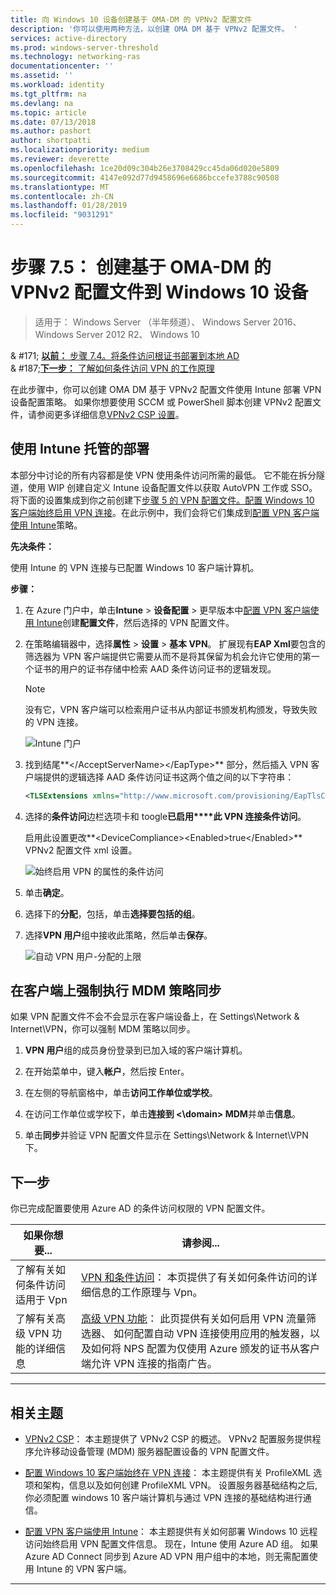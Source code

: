 ```yaml
---
title: 向 Windows 10 设备创建基于 OMA-DM 的 VPNv2 配置文件
description: '你可以使用两种方法，以创建 OMA DM 基于 VPNv2 配置文件。 '
services: active-directory
ms.prod: windows-server-threshold
ms.technology: networking-ras
documentationcenter: ''
ms.assetid: ''
ms.workload: identity
ms.tgt_pltfrm: na
ms.devlang: na
ms.topic: article
ms.date: 07/13/2018
ms.author: pashort
author: shortpatti
ms.localizationpriority: medium
ms.reviewer: deverette
ms.openlocfilehash: 1ce20d09c304b26e3708429cc45da06d020e5809
ms.sourcegitcommit: 4147e092d77d9458696e6686bccefe3788c90508
ms.translationtype: MT
ms.contentlocale: zh-CN
ms.lasthandoff: 01/28/2019
ms.locfileid: "9031291"
---
```

# 步骤 7.5： 创建基于 OMA-DM 的 VPNv2 配置文件到 Windows 10 设备

>适用于： Windows Server （半年频道）、 Windows Server 2016、 Windows Server 2012 R2、 Windows 10

& #171; [**以前：** 步骤 7.4。将条件访问根证书部署到本地 AD](vpn-deploy-cond-access-root-cert-to-on-premise-ad.md)<br>
& #187;[**下一步：** 了解如何条件访问 VPN 的工作原理](https://docs.microsoft.com/windows/access-protection/vpn/vpn-conditional-access)

在此步骤中，你可以创建 OMA DM 基于 VPNv2 配置文件使用 Intune 部署 VPN 设备配置策略。 如果你想要使用 SCCM 或 PowerShell 脚本创建 VPNv2 配置文件，请参阅更多详细信息[VPNv2 CSP 设置](https://docs.microsoft.com/windows/client-management/mdm/vpnv2-csp)。 

## 使用 Intune 托管的部署

本部分中讨论的所有内容都是使 VPN 使用条件访问所需的最低。 它不能在拆分隧道，使用 WIP 创建自定义 Intune 设备配置文件以获取 AutoVPN 工作或 SSO。 将下面的设置集成到你之前创建下[步骤 5 的 VPN 配置文件。配置 Windows 10 客户端始终启用 VPN 连接](always-on-vpn/deploy/vpn-deploy-client-vpn-connections.md)。在此示例中，我们会将它们集成到[配置 VPN 客户端使用 Intune](always-on-vpn/deploy/vpn-deploy-client-vpn-connections.md#configure-the-vpn-client-by-using-intune)策略。 

**先决条件：**<p>
使用 Intune 的 VPN 连接与已配置 Windows 10 客户端计算机。   


**步骤：**

1. 在 Azure 门户中，单击**Intune** > **设备配置** > 更早版本中[配置 VPN 客户端使用 Intune](always-on-vpn/deploy/vpn-deploy-client-vpn-connections.md#configure-the-vpn-client-by-using-intune)创建**配置文件**，然后选择的 VPN 配置文件。
    
2. 在策略编辑器中，选择**属性** > **设置** > **基本 VPN**。 扩展现有**EAP Xml**要包含的筛选器为 VPN 客户端提供它需要从而不是将其保留为机会允许它使用的第一个证书的用户的证书存储中检索 AAD 条件访问证书的逻辑发现。

    >[!NOTE]
    >没有它，VPN 客户端可以检索用户证书从内部证书颁发机构颁发，导致失败的 VPN 连接。

    ![Intune 门户](../../media/Always-On-Vpn/intune-eap-xml.png)

3. 找到结尾**\</AcceptServerName>\</EapType>** 部分，然后插入 VPN 客户端提供的逻辑选择 AAD 条件访问证书这两个值之间的以下字符串：

    ```XML
    <TLSExtensions xmlns="http://www.microsoft.com/provisioning/EapTlsConnectionPropertiesV2"><FilteringInfo xmlns="http://www.microsoft.com/provisioning/EapTlsConnectionPropertiesV3"><EKUMapping><EKUMap><EKUName>AAD Conditional Access</EKUName><EKUOID>1.3.6.1.4.1.311.87</EKUOID></EKUMap></EKUMapping><ClientAuthEKUList Enabled="true"><EKUMapInList><EKUName>AAD Conditional Access</EKUName></EKUMapInList></ClientAuthEKUList></FilteringInfo></TLSExtensions>
    ```

4. 选择的**条件访问**边栏选项卡和 toogle**已启用****此 VPN 连接条件访问**。<p>启用此设置更改**\<DeviceCompliance>\<Enabled>true\</Enabled>** VPNv2 配置文件 xml 设置。

    ![始终启用 VPN 的属性的条件访问](../../media/Always-On-Vpn/vpn-conditional-access-azure-ad.png)

6. 单击**确定**。

6. 选择下的**分配**，包括，单击**选择要包括的组**。

7. 选择**VPN 用户**组中接收此策略，然后单击**保存**。

    ![自动 VPN 用户-分配的上限](../../media/Always-On-Vpn/cap-for-auto-vpn-users-assignments.png)

## 在客户端上强制执行 MDM 策略同步
如果 VPN 配置文件不会不会显示在客户端设备上，在 Settings\\Network & Internet\\VPN，你可以强制 MDM 策略以同步。

1. **VPN 用户**组的成员身份登录到已加入域的客户端计算机。

2. 在开始菜单中，键入**帐户**，然后按 Enter。

3.  在左侧的导航窗格中，单击**访问工作单位或学校**。

5.  在访问工作单位或学校下，单击**连接到 <\domain> MDM**并单击**信息**。

6.  单击**同步**并验证 VPN 配置文件显示在 Settings\\Network & Internet\\VPN 下。


## 下一步
你已完成配置要使用 Azure AD 的条件访问权限的 VPN 配置文件。 

|如果你想要...  |请参阅...  |
|---------|---------|
|了解有关如何条件访问适用于 Vpn  |[VPN 和条件访问](https://docs.microsoft.com/windows/access-protection/vpn/vpn-conditional-access)： 本页提供了有关如何条件访问的详细信息的工作原理与 Vpn。      |
|了解有关高级 VPN 功能的详细信息  |[高级 VPN 功能](always-on-vpn/deploy/always-on-vpn-adv-options.md#advanced-vpn-features)： 此页提供有关如何启用 VPN 流量筛选器、 如何配置自动 VPN 连接使用应用的触发器，以及如何将 NPS 配置为仅使用 Azure 颁发的证书从客户端允许 VPN 连接的指南广告。        |


---

## 相关主题
- [VPNv2 CSP](https://msdn.microsoft.com/windows/hardware/commercialize/customize/mdm/vpnv2-csp)： 本主题提供了 VPNv2 CSP 的概述。 VPNv2 配置服务提供程序允许移动设备管理 (MDM) 服务器配置设备的 VPN 配置文件。

- [配置 Windows 10 客户端始终在 VPN 连接](https://docs.microsoft.com/windows-server/remote/remote-access/vpn/always-on-vpn/deploy/vpn-deploy-client-vpn-connections)： 本主题提供有关 ProfileXML 选项和架构，信息以及如何创建 ProfileXML VPN。 设置服务器基础结构之后, 你必须配置 windows 10 客户端计算机与通过 VPN 连接的基础结构进行通信。 

- [配置 VPN 客户端使用 Intune](https://docs.microsoft.com/windows-server/remote/remote-access/vpn/always-on-vpn/deploy/vpn-deploy-client-vpn-connections#configure-the-vpn-client-by-using-intune)： 本主题提供有关如何部署 Windows 10 远程访问始终启用 VPN 配置文件信息。 现在，Intune 使用 Azure AD 组。 如果 Azure AD Connect 同步到 Azure AD VPN 用户组中的本地，则无需配置使用 Intune 的 VPN 客户端。

---
